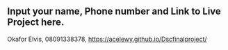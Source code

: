 ## Input your name, Phone number and Link to Live Project here.

Okafor Elvis, 08091338378, https://acelewy.github.io/Dscfinalproject/
